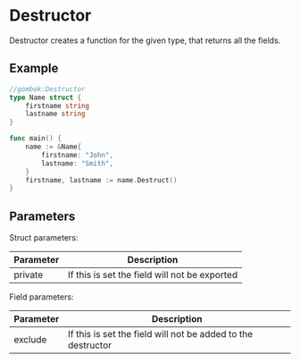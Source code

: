 # Destructor

Destructor creates a function for the given type, that returns all the fields.

## Example

```go
//gombok:Destructor
type Name struct {
    firstname string
    lastname string
}

func main() {
    name := &Name{
        firstname: "John",
        lastname: "Smith",
    }
    firstname, lastname := name.Destruct()
}
```

## Parameters

Struct parameters:

| Parameter | Description                                   |
|-----------|-----------------------------------------------|
| private   | If this is set the field will not be exported |

Field parameters:

| Parameter | Description                                                  |
|-----------|--------------------------------------------------------------|
| exclude   | If this is set the field will not be added to the destructor |
